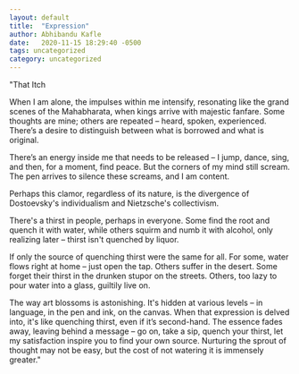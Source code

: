 ```yaml
---
layout: default
title:  "Expression"
author: Abhibandu Kafle
date:   2020-11-15 18:29:40 -0500
tags: uncategorized
category: uncategorized
---
```

"That Itch

When I am alone, the impulses within me intensify, resonating like the grand scenes of the Mahabharata, when kings arrive with majestic fanfare. Some thoughts are mine; others are repeated – heard, spoken, experienced. There’s a desire to distinguish between what is borrowed and what is original.

There’s an energy inside me that needs to be released – I jump, dance, sing, and then, for a moment, find peace. But the corners of my mind still scream. The pen arrives to silence these screams, and I am content.

Perhaps this clamor, regardless of its nature, is the divergence of Dostoevsky's individualism and Nietzsche's collectivism.

There's a thirst in people, perhaps in everyone. Some find the root and quench it with water, while others squirm and numb it with alcohol, only realizing later – thirst isn't quenched by liquor.

If only the source of quenching thirst were the same for all. For some, water flows right at home – just open the tap. Others suffer in the desert. Some forget their thirst in the drunken stupor on the streets. Others, too lazy to pour water into a glass, guiltily live on.

The way art blossoms is astonishing. It's hidden at various levels – in language, in the pen and ink, on the canvas. When that expression is delved into, it's like quenching thirst, even if it’s second-hand. The essence fades away, leaving behind a message – go on, take a sip, quench your thirst, let my satisfaction inspire you to find your own source. Nurturing the sprout of thought may not be easy, but the cost of not watering it is immensely greater."
